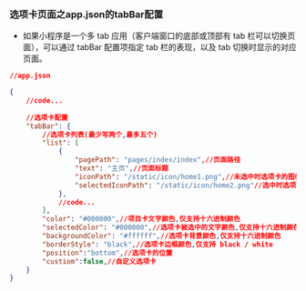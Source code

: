 ### 选项卡页面之app.json的tabBar配置

+ 如果小程序是一个多 tab 应用（客户端窗口的底部或顶部有 tab 栏可以切换页面），可以通过 tabBar 配置项指定 tab 栏的表现，以及 tab 切换时显示的对应页面。

```json
//app.json

{
    //code...
    
    //选项卡配置
    "tabBar": {
        //选项卡列表(最少写两个,最多五个)
        "list": [
            {
                "pagePath": "pages/index/index",//页面路径
                "text": "主页",//页面标题
                "iconPath": "/static/icon/home1.png",//未选中时选项卡的图标
                "selectedIconPath": "/static/icon/home2.png"//选中时选项卡的图标
            },
            //code...
        ],
        "color": "#000000",//项目卡文字颜色,仅支持十六进制颜色
        "selectedColor": "#000000",//选项卡被选中的文字颜色,仅支持十六进制颜色
        "backgroundColor": "#ffffff",//选项卡背景颜色,仅支持十六进制颜色
        "borderStyle": "black",//选项卡边框颜色,仅支持 black / white
        "position":"bottom",//选项卡的位置
        "custiom":false,//自定义选项卡
    }
}
```
